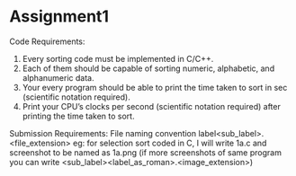 # Assignment1
Code Requirements:
1.	Every sorting code must be implemented in C/C++.
2.	Each of them should be capable of sorting numeric, alphabetic, and alphanumeric data.
3.	Your every program should be able to print the time taken to sort in sec (scientific notation required).
4.	Print your CPU’s clocks per second (scientific notation required) after printing the time taken to sort.

Submission Requirements:
  File naming convention 
  label<sub_label>.<file_extension> eg: for selection sort coded in C, I will write 1a.c 
  and screenshot to be named as 1a.png
  (if more screenshots of same program you can write <label><sub_label><label_as_roman>.<image_extension>)
